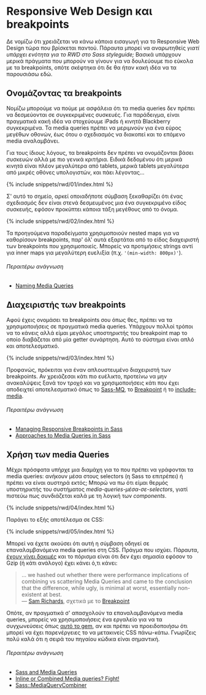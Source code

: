 
# Responsive Web Design και breakpoints

Δε νομίζω ότι χρειάζεται να κάνω κάποια εισαγωγή για το Responsive Web Design τώρα που βρίσκεται παντού. Πάραυτα μπορεί να αναρωτηθείς *γιατί υπάρχει ενότητα για το RWD στο Sass styleguide;* Βασικά υπάρχουν μερικά πράγματα που μπορούν να γίνουν για να δουλεύουμε πιο εύκολα με τα breakpoints, οπότε σκέφτηκα ότι δε θα ήταν κακή ιδέα να τα παρουσιάσω εδώ.

## Ονομάζοντας τα breakpoints

Νομίζω μπορούμε να πούμε με ασφάλεια ότι τα media queries δεν πρέπει να δεσμεύονται σε συγκεκριμένες συσκευές. Για παράδειγμα, είναι πραγματικά κακή ιδέα να στοχεύουμε iPads ή κινητά Blackberry συγκεκριμένα. Τα media queries πρέπει να μεριμνούν για ένα εύρος μεγέθων οθονών, έως ότου ο σχεδιασμός να διακοπεί και το επόμενο media αναλαμβάνει.

Για τους ίδιους λόγους, τα breakpoints δεν πρέπει να ονομάζονται βάσει συσκευών αλλά με πιο γενικά κριτήρια. Ειδικά δεδομένου ότι μερικά κινητά είναι πλέον μεγαλύτερα από tablets, μερικά tablets μεγαλύτερα από μικρές οθόνες υπολογιστών, και πάει λέγοντας...

{% include snippets/rwd/01/index.html %}

Σ' αυτό το σημείο, αρκεί οποιαδήποτε σύμβαση ξεκαθαρίζει ότι ένας σχεδιασμός δεν είναι στενά δεσμευμένος μια ένα συγκεκριμένο είδος συσκευής, εφόσον προκύπτει κάποια τάξη μεγέθους από το όνομα.

{% include snippets/rwd/02/index.html %}

<div class="note">
  <p>Τα προηγούμενα παραδείγματα χρησιμοποιούν nested maps για να καθορίσουν breakpoints, παρ' όλ' αυτά εξαρτάται από το είδος διαχειριστή των breakpoints που χρησιμοποιείς. Μπορείς να προτιμήσεις strings αντί για inner maps για μεγαλύτερη ευελιξία (π.χ. <code>'(min-width: 800px)'</code>).</p>
</div>

###### Περαιτέρω ανάγνωση

* [Naming Media Queries](http://css-tricks.com/naming-media-queries/)

## Διαχειριστής των breakpoints

Αφού έχεις ονομάσει τα breakpoints σου όπως θες, πρέπει να τα χρησιμοποιήσεις σε πραγματικά media queries. Υπάρχουν πολλοί τρόποι να το κάνεις αλλά είμαι μεγάλος υποστηρικτής του breakpoint map το οποίο διαβάζεται από μία getter συνάρτηση. Αυτό το σύστημα είναι απλό και αποτελεσματικό.

{% include snippets/rwd/03/index.html %}

<div class="note">
  <p>Προφανώς, πρόκειται για έναν απλουστευμένο διαχειριστή των breakpoints. Αν χρειάζεσαι κάτι πιο ευέλικτο, προτείνω να μην ανακαλύψεις ξανά τον τροχό και να χρησιμοποιήσεις κάτι που έχει αποδειχτεί αποτελεσματικό όπως το <a href="https://github.com/sass-mq/sass-mq">Sass-MQ</a>, το <a href="http://breakpoint-sass.com/">Breakpoint</a> ή το <a href="https://github.com/eduardoboucas/include-media">include-media</a>.</p>
</div>

###### Περαιτέρω ανάγνωση

* [Managing Responsive Breakpoints in Sass](http://www.sitepoint.com/managing-responsive-breakpoints-sass/)
* [Approaches to Media Queries in Sass](http://css-tricks.com/approaches-media-queries-sass/)

## Χρήση των media Queries

Μέχρι πρόσφατα υπήρχε μια διαμάχη για το που πρέπει να γράφονται τα media queries: ανήκουν μέσα στους selectors (η Sass το επιτρέπει) ή πρέπει να είναι αυστηρά εκτός; Μπορώ να πω ότι είμαι θερμός υποστηρικτής του συστήματος *media-queries-μέσα-σε-selectors*, γιατί πιστεύω πως συνδιάζεται καλά με τη λογική των *components*.

{% include snippets/rwd/04/index.html %}

Παράγει το εξής αποτέλεσμα σε CSS:

{% include snippets/rwd/05/index.html %}

Μπορεί να έχετε ακούσει ότι αυτή η σύμβαση οδηγεί σε επαναλαμβανόμενα media queries στη CSS. Πράγμα που ισχύει. Πάραυτα, [έχουν γίνει δοκιμές](http://sasscast.tumblr.com/post/38673939456/sass-and-media-queries) και το πόρισμα είναι ότι δεν έχει σημασία εφόσον το Gzip (ή κάτι ανάλογο) έχει κάνει ό,τι κάνει:

> … we hashed out whether there were performance implications of combining vs scattering Media Queries and came to the conclusion that the difference, while ugly, is minimal at worst, essentially non-existent at best.<br>
> &mdash; [Sam Richards](https://twitter.com/snugug), σχετικά με το [Breakpoint](http://breakpoint-sass.com/)

Οπότε, αν πραγματικά σ' απασχολούν τα επαναλαμβανόμενα media queries, μπορείς να χρησιμοποιήσεις ένα εργαλείο για να τα συγχωνεύσεις όπως [αυτό το gem](https://github.com/aaronjensen/sass-media_query_combiner), αν και πρέπει να προειδοποιήσω ότι μπορεί να έχει παρενέργειες το να μετακινείς CSS πάνω-κάτω. Γνωρίζεις πολύ καλά ότι η σειρά του πηγαίου κώδικα είναι σημαντική.

###### Περαιτέρω ανάγνωση

* [Sass and Media Queries](http://sasscast.tumblr.com/post/38673939456/sass-and-media-queries)
* [Inline or Combined Media queries? Fight!](http://benfrain.com/inline-or-combined-media-queries-in-sass-fight/)
* [Sass::MediaQueryCombiner](https://github.com/aaronjensen/sass-media_query_combiner)
